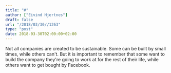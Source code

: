 ```yaml
---
title: "#"
author: ["Eivind Hjertnes"]
draft: false
url: "/2018/03/30//1263"
type: "post"
date: 2018-03-30T02:00:00+02:00
---
```


Not all companies are created to be sustainable. Some can be built by
small times, while others can't. But it is important to remember that
some want to build the company they're going to work at for the rest of
their life, while others want to get bought by Facebook.
